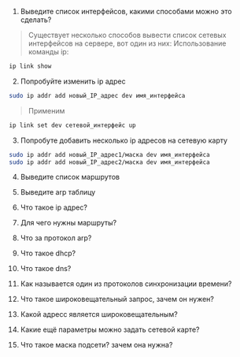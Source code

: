 1. Выведите список интерфейсов, какими способами можно это сделать?
> Существует несколько способов вывести список сетевых интерфейсов на сервере, вот один из них:
> Использование команды ip:
```sh
ip link show
```
2. Попробуйте изменить ip адрес
```sh
sudo ip addr add новый_IP_адрес dev имя_интерфейса
```
> Применим
```sh
ip link set dev сетевой_интерфейс up
```
3. Попробуте добавить несколько ip адресов на сетевую карту
```sh
sudo ip addr add новый_IP_адрес1/маска dev имя_интерфейса
sudo ip addr add новый_IP_адрес2/маска dev имя_интерфейса
```
4. Выведите список маршрутов

5. Выведите arp таблицу

6. Что такое ip адрес?

7. Для чего нужны маршруты?

8. Что за протокол arp?

9. Что такое dhcp?

10. Что такое dns?

11. Как называется один из протоколов синхронизации времени?

12. Что такое широковещательный запрос, зачем он нужен?

13. Какой адресс является широковещательным?

14. Какие ещё параметры можно задать сетевой карте?

15. Что такое маска подсети? зачем она нужна?
    
